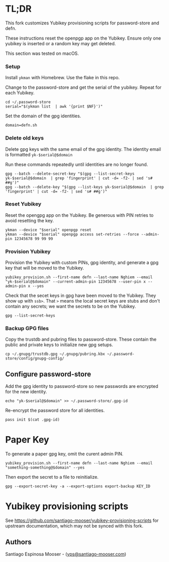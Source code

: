 # TL;DR

This fork customizes Yubikey provisioning scripts for password-store and defn.

These instructions reset the openpgp app on the Yubikey.  Ensure only one yubikey is inserted or a random key may get deleted.

This section was tested on macOS.

### Setup

Install `ykman` with Homebrew.  Use the flake in this repo.

Change to the password-store and get the serial of the yubikey.  Repeat for each Yubikey.
```
cd ~/.password-store
serial="$(ykman list  | awk '{print $NF}')"
```

Set the domain of the gpg identities.
```
domain=defn.sh
```

### Delete old keys

Delete gpg keys with the same email of the gpg identity.  The identity email is formatted `yk-$serial@$domain`

Run these commands repeatedly until identities are no longer found.
```
gpg --batch --delete-secret-key "$(gpg --list-secret-keys yk-$serial@$domain  | grep 'fingerprint' | cut -d= -f2- | sed 's# ##g')"
gpg --batch --delete-key "$(gpg --list-keys yk-$serial@$domain  | grep 'fingerprint' | cut -d= -f2- | sed 's# ##g')"
```

### Reset Yubikey

Reset the opengpg app on the Yubikey.  Be generous with PIN retries to avoid resetting the key.
```
ykman --device "$serial" openpgp reset
ykman --device "$serial" openpgp access set-retries --force --admin-pin 12345678 99 99 99
```

### Provision Yubikey

Provision the Yubikey with custom PINs, gpg identity, and generate a gpg key that will be moved to the Yubikey.
```
yubikey_provision.sh --first-name defn --last-name Nghiem --email "yk-$serial@$domain" --current-admin-pin 12345678 --user-pin x --admin-pin x --yes
```

Check that the secet keys in gpg have been moved to the Yubikey.  They show up with `ssb>`.  That `>` means the local secret keys are stubs and don't contain any secrets; we want the secrets to be on the Yubikey.
```
gpg --list-secret-keys
```

### Backup GPG files

Copy the trustdb and pubring files to password-store.  These contain the public and private keys to initialize new gpg setups.
```
cp ~/.gnupg/trustdb.gpg ~/.gnupg/pubring.kbx ~/.password-store/config/gnupg-config/
```

## Configure password-store

Add the gpg identity to password-store so new passwords are encrypted for the new identity.
```
echo "yk-$serial@$domain" >> ~/.password-store/.gpg-id
```

Re-encrypt the password store for all identities.
```
pass init $(cat .gpg-id)
```

# Paper Key

To generate a paper gpg key, omit the curent admin PIN.
```
yubikey_provision.sh --first-name defn --last-name Nghiem --email "something-something@$domain" --yes
```

Then export the secret to a file to reinitialize.
```
gpg --export-secret-key -a --export-options export-backup KEY_ID
```

# Yubikey provisioning scripts

See https://github.com/santiago-mooser/yubikey-provisioning-scripts for upstream documentation, which may not be synced with this fork.

## Authors

Santiago Espinosa Mooser - (yps@santiago-mooser.com)
